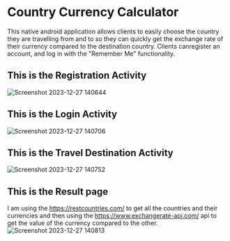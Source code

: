 # Country Currency Calculator

This native android application allows clients to easily choose the country they are travelling from and to so they can quickly get the exchange rate of their currency compared to the destination country.
Clients canregister an account, and log in with the "Remember Me" functionality.

## This is the Registration Activity
![Screenshot 2023-12-27 140644](https://github.com/Othmanali02/TravelCurrencyApp/assets/73076057/f7f81251-0022-4618-9c6e-72f1c37cd533)
## This is the Login Activity
![Screenshot 2023-12-27 140706](https://github.com/Othmanali02/TravelCurrencyApp/assets/73076057/20f8b32e-a390-4886-bb85-529d6a62833e)
## This is the Travel Destination Activity
![Screenshot 2023-12-27 140752](https://github.com/Othmanali02/TravelCurrencyApp/assets/73076057/c5dcb0bc-d342-49ca-b522-973b1daa5615)
## This is the Result page
I am using the https://restcountries.com/ to get all the countries and their currencies and then using the https://www.exchangerate-api.com/ api to get the value of the currency compared to the other.
![Screenshot 2023-12-27 140813](https://github.com/Othmanali02/TravelCurrencyApp/assets/73076057/3253ecd5-9f4c-4e1c-a2aa-531f1a663d6a)

